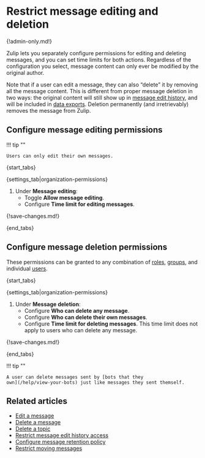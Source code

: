 # Restrict message editing and deletion

{!admin-only.md!}

Zulip lets you separately configure permissions for editing and deleting
messages, and you can set time limits for both actions. Regardless of the
configuration you select, message content can only ever be modified by the
original author.

Note that if a user can edit a message, they can also “delete” it by removing
all the message content. This is different from proper message deletion in two
ways: the original content will still show up in [message edit
history](/help/view-a-messages-edit-history), and will be included in
[data exports](/help/export-your-organization). Deletion permanently (and
irretrievably) removes the message from Zulip.

## Configure message editing permissions

!!! tip ""

    Users can only edit their own messages.

{start_tabs}

{settings_tab|organization-permissions}

1. Under **Message editing**:
    - Toggle **Allow message editing**.
    - Configure **Time limit for editing messages**.

{!save-changes.md!}

{end_tabs}

## Configure message deletion permissions

These permissions can be granted to any combination of
[roles](/help/user-roles), [groups](/help/user-groups), and individual
[users](/help/introduction-to-users).

{start_tabs}

{settings_tab|organization-permissions}

1. Under **Message deletion**:
    - Configure **Who can delete any message**.
    - Configure **Who can delete their own messages**.
    - Configure **Time limit for deleting messages**. This time limit does not
      apply to users who can delete any message.

{!save-changes.md!}

{end_tabs}

!!! tip ""

    A user can delete messages sent by [bots that they
    own](/help/view-your-bots) just like messages they sent themself.

## Related articles

* [Edit a message](/help/edit-a-message)
* [Delete a message](/help/delete-a-message)
* [Delete a topic](/help/delete-a-topic)
* [Restrict message edit history access](/help/restrict-message-edit-history-access)
* [Configure message retention policy](/help/message-retention-policy)
* [Restrict moving messages](/help/restrict-moving-messages)
